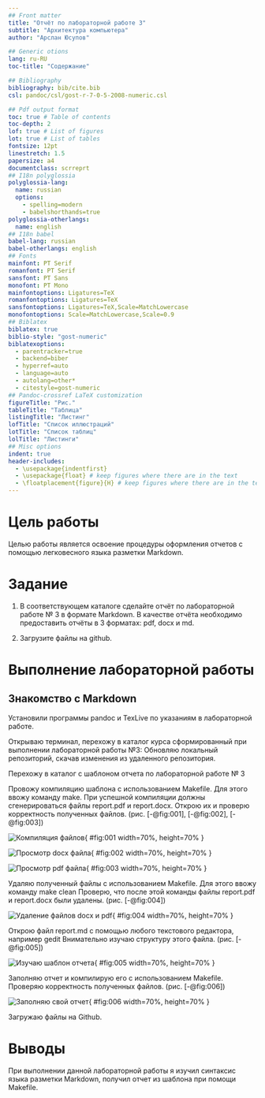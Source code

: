 ```yaml
---
## Front matter
title: "Отчёт по лабораторной работе 3"
subtitle: "Архитектура компьютера"
author: "Арслан Юсупов"

## Generic otions
lang: ru-RU
toc-title: "Содержание"

## Bibliography
bibliography: bib/cite.bib
csl: pandoc/csl/gost-r-7-0-5-2008-numeric.csl

## Pdf output format
toc: true # Table of contents
toc-depth: 2
lof: true # List of figures
lot: true # List of tables
fontsize: 12pt
linestretch: 1.5
papersize: a4
documentclass: scrreprt
## I18n polyglossia
polyglossia-lang:
  name: russian
  options:
	- spelling=modern
	- babelshorthands=true
polyglossia-otherlangs:
  name: english
## I18n babel
babel-lang: russian
babel-otherlangs: english
## Fonts
mainfont: PT Serif
romanfont: PT Serif
sansfont: PT Sans
monofont: PT Mono
mainfontoptions: Ligatures=TeX
romanfontoptions: Ligatures=TeX
sansfontoptions: Ligatures=TeX,Scale=MatchLowercase
monofontoptions: Scale=MatchLowercase,Scale=0.9
## Biblatex
biblatex: true
biblio-style: "gost-numeric"
biblatexoptions:
  - parentracker=true
  - backend=biber
  - hyperref=auto
  - language=auto
  - autolang=other*
  - citestyle=gost-numeric
## Pandoc-crossref LaTeX customization
figureTitle: "Рис."
tableTitle: "Таблица"
listingTitle: "Листинг"
lofTitle: "Список иллюстраций"
lotTitle: "Список таблиц"
lolTitle: "Листинги"
## Misc options
indent: true
header-includes:
  - \usepackage{indentfirst}
  - \usepackage{float} # keep figures where there are in the text
  - \floatplacement{figure}{H} # keep figures where there are in the text
---
```


# Цель работы

Целью работы является освоение процедуры оформления отчетов с помощью легковесного языка разметки Markdown.

# Задание

1. В соответствующем каталоге сделайте отчёт по лабораторной работе № 3 в формате Markdown. 
В качестве отчёта необходимо предоставить отчёты в 3 форматах: pdf, docx и md.

2. Загрузите файлы на github.

# Выполнение лабораторной работы

## Знакомство с Markdown

Установили программы pandoc и TexLive по указаниям в лабораторной работе. 

Открываю терминал, перехожу в каталог курса сформированный при выполнении лабораторной работы №3:
Обновляю локальный репозиторий, скачав изменения из удаленного репозитория.

Перехожу в каталог с шаблоном отчета по лабораторной работе № 3

Провожу компиляцию шаблона с использованием Makefile. 
Для этого ввожу команду make.
При успешной компиляции должны сгенерироваться файлы report.pdf и
report.docx. Открою их и проверю корректность полученных файлов. (рис. [-@fig:001], [-@fig:002], [-@fig:003])

![Компиляция файлов](image/01.png){ #fig:001 width=70%, height=70% }

![Просмотр docx файла](image/02.png){ #fig:002 width=70%, height=70% }

![Просмотр pdf файла](image/03.png){ #fig:003 width=70%, height=70% }

Удаляю полученный файлы с использованием Makefile. Для этого ввожу команду make clean
Проверю, что после этой команды файлы report.pdf и report.docx были удалены. (рис. [-@fig:004])

![Удаление файлов docx и pdf](image/04.png){ #fig:004 width=70%, height=70% }

Открою файл report.md c помощью любого текстового редактора, например gedit
Внимательно изучаю структуру этого файла. (рис. [-@fig:005])

![Изучаю шаблон отчета](image/05.png){ #fig:005 width=70%, height=70% }

Заполняю отчет и компилирую его с использованием Makefile. 
Проверяю корректность полученных файлов. (рис. [-@fig:006])

![Заполняю свой отчет](image/06.png){ #fig:006 width=70%, height=70% }

Загружаю файлы на Github.

# Выводы

При выполнении данной лабораторной работы я изучил синтаксис языка разметки 
Markdown, получил отчет из шаблона при помощи Makefile. 
